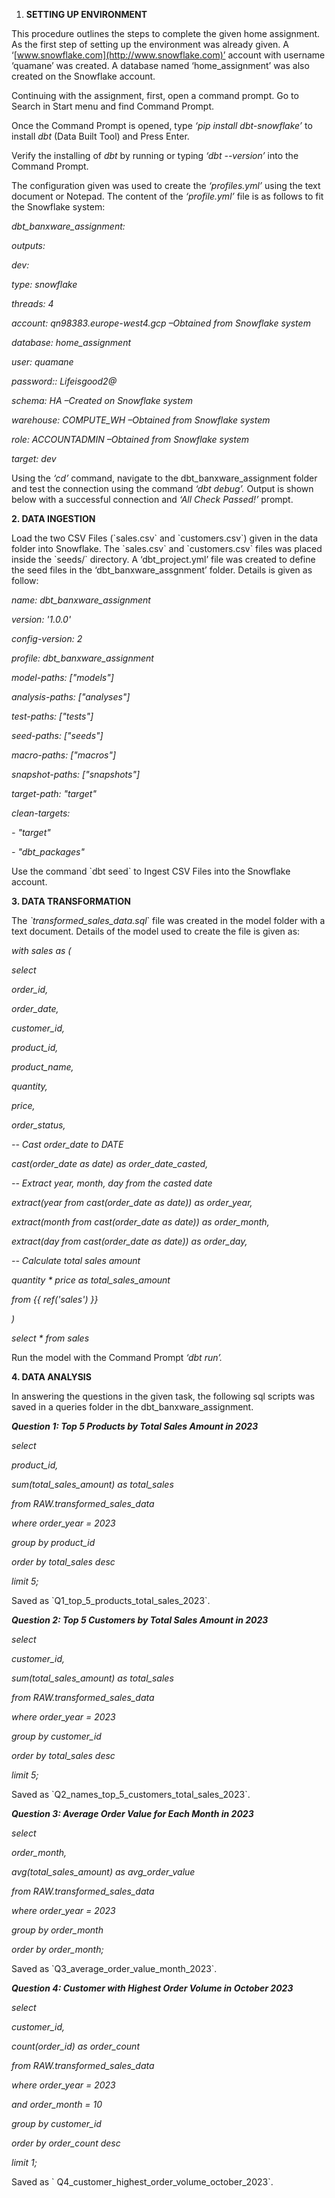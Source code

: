 1. **SETTING UP ENVIRONMENT**

This procedure outlines the steps to complete the given home assignment. As the first step of setting up the environment was already given. A ‘[www.snowflake.com](http://www.snowflake.com)’ account with username ‘quamane’ was created.  A database named ‘home_assignment’ was also created on the Snowflake account.

Continuing with the assignment, first, open a command prompt. Go to Search in Start menu and find Command Prompt.

Once the Command Prompt is opened, type _‘pip install dbt-snowflake’_ to install _dbt_ (Data Built Tool) and Press Enter.

Verify the installing of _dbt_ by running or typing _‘dbt --version’_ into the Command Prompt.

The configuration given was used to create the _‘profiles.yml’_ using the text document or Notepad. The content of the _‘profile.yml’_ file is as follows to fit the Snowflake system:

_dbt_banxware_assignment:_

_outputs:_

_dev:_

_type: snowflake_

_threads: 4_

_account: qn98383.europe-west4.gcp –Obtained from Snowflake system_

_database: home_assignment_

_user: quamane_

_password:: Lifeisgood2@_

_schema: HA –Created on Snowflake system_

_warehouse: COMPUTE_WH –Obtained from Snowflake system_

_role: ACCOUNTADMIN –Obtained from Snowflake system_

_target: dev_

Using the _‘cd’_ command, navigate to the dbt_banxware_assignment folder and test the connection using the command _‘dbt debug’._ Output is shown below with a successful connection and _‘All Check Passed!’_ prompt.

**2\. DATA INGESTION**

Load the two CSV Files (\`sales.csv\` and \`customers.csv\`) given in the data folder into Snowflake. The \`sales.csv\` and \`customers.csv\` files was placed inside the \`seeds/\` directory. A ‘dbt_project.yml’ file was created to define the seed files in the ‘dbt_banxware_assgnment’ folder. Details is given as follow:

_name: dbt_banxware_assignment_

_version: '1.0.0'_

_config-version: 2_

_profile: dbt_banxware_assignment_

_model-paths: \["models"\]_

_analysis-paths: \["analyses"\]_

_test-paths: \["tests"\]_

_seed-paths: \["seeds"\]_

_macro-paths: \["macros"\]_

_snapshot-paths: \["snapshots"\]_

_target-path: "target"_

_clean-targets:_

_\- "target"_

_\- "dbt_packages"_

Use the command \`dbt seed\` to Ingest CSV Files into the Snowflake account.

**3\. DATA TRANSFORMATION**

The _\`transformed_sales_data.sql_\` file was created in the model folder with a text document. Details of the model used to create the file is given as:

_with sales as (_

_select_

_order_id,_

_order_date,_

_customer_id,_

_product_id,_

_product_name,_

_quantity,_

_price,_

_order_status,_

_\-- Cast order_date to DATE_

_cast(order_date as date) as order_date_casted,_

_\-- Extract year, month, day from the casted date_

_extract(year from cast(order_date as date)) as order_year,_

_extract(month from cast(order_date as date)) as order_month,_

_extract(day from cast(order_date as date)) as order_day,_

_\-- Calculate total sales amount_

_quantity \* price as total_sales_amount_

_from {{ ref('sales') }}_

_)_

_select \* from sales_

Run the model with the Command Prompt _‘dbt run’._

**4\. DATA ANALYSIS**

In answering the questions in the given task, the following sql scripts was saved in a queries folder in the dbt_banxware_assignment.

**_Question 1: Top 5 Products by Total Sales Amount in 2023_**

_select_

_product_id,_

_sum(total_sales_amount) as total_sales_

_from RAW.transformed_sales_data_

_where order_year = 2023_

_group by product_id_

_order by total_sales desc_

_limit 5;_

Saved as \`Q1_top_5_products_total_sales_2023\`.

**_Question 2: Top 5 Customers by Total Sales Amount in 2023_**

_select_

_customer_id,_

_sum(total_sales_amount) as total_sales_

_from RAW.transformed_sales_data_

_where order_year = 2023_

_group by customer_id_

_order by total_sales desc_

_limit 5;_

Saved as \`Q2_names_top_5_customers_total_sales_2023\`.

**_Question 3: Average Order Value for Each Month in 2023_**

_select_

_order_month,_

_avg(total_sales_amount) as avg_order_value_

_from RAW.transformed_sales_data_

_where order_year = 2023_

_group by order_month_

_order by order_month;_

Saved as \`Q3_average_order_value_month_2023\`.

**_Question 4: Customer with Highest Order Volume in October 2023_**

_select_

_customer_id,_

_count(order_id) as order_count_

_from RAW.transformed_sales_data_

_where order_year = 2023_

_and order_month = 10_

_group by customer_id_

_order by order_count desc_

_limit 1;_

Saved as \` Q4_customer_highest_order_volume_october_2023\`.